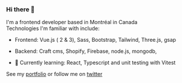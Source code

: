 ### Hi there 👋
I'm a frontend developer based in Montréal in Canada<br>
Technologies I'm familiar with include: 
- Frontend: Vue.js ( 2 & 3), Sass, Bootstrap, Tailwind, Three.js, gsap
- Backend: Craft cms, Shopify, Firebase, node.js, mongodb,

- 🔭 Currently learning: React, Typescript and unit testing with Vitest

See my [portfolio](https://momodonzo.dev) or follow me on [twitter](https://twitter.com/_demahom18)


<!--
**demahom18/demahom18** is a ✨ _special_ ✨ repository because its `README.md` (this file) appears on your GitHub profile.

Here are some ideas to get you started:

- 🌱 I’m currently learning ...
- 👯 I’m looking to collaborate on ...
- 🤔 I’m looking for help with ...
- 💬 Ask me about ...
- 📫 How to reach me: ...
- 😄 Pronouns: ...
- ⚡ Fun fact: ...
-->
